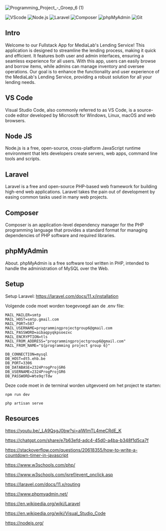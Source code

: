 ![Programming_Project_-_Groep_6 (1)](https://github.com/XanderWTRS/DEF-Programming-Project-Group6/assets/137180731/a6e53e92-73b9-4906-af63-6d08e1e582d6)

 

![VScode](https://img.shields.io/badge/VScode-v1.89-blue?style=for-the-badge&logo=visual-studio-code&logoColor=white&labelColor=000000)
![Node.js](https://img.shields.io/badge/Node.js-v10.7.0-green?style=for-the-badge&logo=node.js&logoColor=white&labelColor=000000)
![Laravel](https://img.shields.io/badge/Laravel-v11-red?style=for-the-badge&logo=laravel&logoColor=white&labelColor=000000)
![Composer](https://img.shields.io/badge/Composer-v2.7.6-brown?style=for-the-badge&logo=composer&logoColor=white&labelColor=000000)
![phpMyAdmin](https://img.shields.io/badge/phpMyAdmin-v5.2.1-orange?style=for-the-badge&logo=phpmyadmin&logoColor=white&labelColor=000000)
![Git](https://img.shields.io/badge/Git-v2.45.2-gray?style=for-the-badge&logo=git&logoColor=white&labelColor=000000)


## Intro
Welcome to our Fullstack App for MediaLab's Lending Service! This application is designed to streamline the lending process, making it quick and efficient. It features both user and admin interfaces, ensuring a seamless experience for all users. With this app, users can easily browse and borrow items, while admins can manage inventory and oversee operations. Our goal is to enhance the functionality and user experience of the MediaLab's Lending Service, providing a robust solution for all your lending needs.

## VS Code
Visual Studio Code, also commonly referred to as VS Code, is a source-code editor developed by Microsoft for Windows, Linux, macOS and web browsers.

## Node JS
Node.js is a free, open-source, cross-platform JavaScript runtime environment that lets developers create servers, web apps, command line tools and scripts.

## Laravel
Laravel is a free and open-source PHP-based web framework for building high-end web applications. Laravel takes the pain out of development by easing common tasks used in many web projects.

## Composer
Composer is an application-level dependency manager for the PHP programming language that provides a standard format for managing dependencies of PHP software and required libraries.

## phpMyAdmin
About. phpMyAdmin is a free software tool written in PHP, intended to handle the administration of MySQL over the Web.

## Setup
Setup Laravel: https://laravel.com/docs/11.x/installation

Volgende code moet worden toegevoegd aan de .env file:
```
MAIL_MAILER=smtp
MAIL_HOST=smtp.gmail.com
MAIL_PORT=587
MAIL_USERNAME=programmingprojectgroup6@gmail.com
MAIL_PASSWORD=aibaqpyqkpsoezxc
MAIL_ENCRYPTION=tls
MAIL_FROM_ADDRESS="programmingprojectgroup6@gmail.com"
MAIL_FROM_NAME="${programming project group 6}"

DB_CONNECTION=mysql
DB_HOST=dt5.ehb.be
DB_PORT=3306
DB_DATABASE=2324ProgProjGR6
DB_USERNAME=2324ProgProjGR6
DB_PASSWORD=Wte9q!Tdw
```
Deze code moet in de terminal worden uitgevoerd om het project te starten:
```
npm run dev
```
```
php artisan serve
```

## Resources
https://youtu.be/_LA9QsgJ0bw?si=alWImTL4meCRdE_K

https://chatgpt.com/share/e7b63efd-adc4-45d0-a4ba-b348f1d5ca7f

https://stackoverflow.com/questions/20618355/how-to-write-a-countdown-timer-in-javascript

https://www.w3schools.com/php/

https://www.w3schools.com/jsref/event_onclick.asp

https://laravel.com/docs/11.x/routing

https://www.phpmyadmin.net/

https://en.wikipedia.org/wiki/Laravel

https://en.wikipedia.org/wiki/Visual_Studio_Code

https://nodejs.org/

